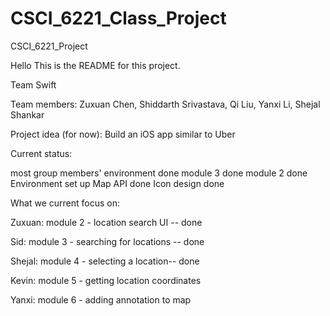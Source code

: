 # CSCI_6221_Class_Project
CSCI_6221_Project

Hello
This is the README for this project.

Team Swift

Team members: Zuxuan Chen, Shiddarth Srivastava, Qi Liu, Yanxi Li, Shejal Shankar

Project idea (for now): Build an iOS app similar to Uber

Current status:


most group members' environment done
module 3 done
module 2 done
Environment set up
Map API done
Icon design done

What we current focus on:

Zuxuan: module 2 - location search UI -- done

Sid: module 3 - searching for locations -- done

Shejal: module 4 - selecting a location-- done

Kevin: module 5 - getting location coordinates

Yanxi: module 6 - adding annotation to map

